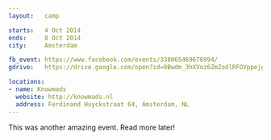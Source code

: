 ```yaml
---
layout:   camp

starts:   4 Oct 2014
ends:     8 Oct 2014
city:     Amsterdam

fb_event: https://www.facebook.com/events/338065469676994/
gdrive:   https://drive.google.com/open?id=0Bwdm_3hXVoz6ZmZodlRFOVppejg

locations:
- name: Knowmads
  website: http://knowmads.nl
  address: Ferdinand Huyckstraat 64, Amsterdam, NL
---
```


This was another amazing event. Read more later!

